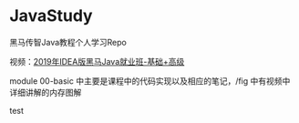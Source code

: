 # JavaStudy
黑马传智Java教程个人学习Repo

视频：[2019年IDEA版黑马Java就业班-基础+高级](https://www.bilibili.com/video/BV1T7411m7Ta?p=1)

module 00-basic 中主要是课程中的代码实现以及相应的笔记，/fig 中有视频中详细讲解的内存图解

 test